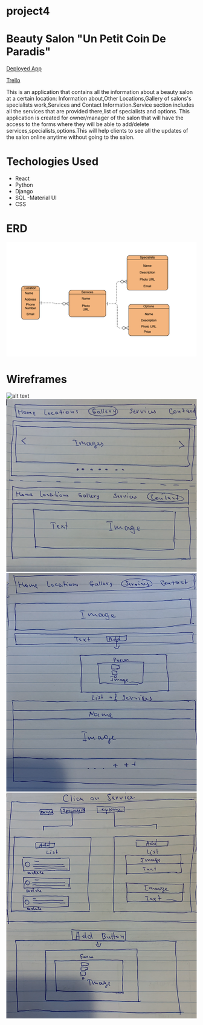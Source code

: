 # project4
# Beauty Salon "Un Petit Coin De Paradis"

 [Deployed App](https://shrouded-crag-12735.herokuapp.com)
 
 
 
[Trello]()

This is an application  that contains all the information about a beauty salon at a certain location: 
Information about,Other Locations,Gallery of salons's specialists work,Services and Contact Information.Service section includes
 all the services that are provided there,list  of specialists  and options. 
This application is created for owner/manager of the salon that will have the access to the forms where they will be able to 
add/delete services,specialists,options.This will help clients to see all the updates of the salon online anytime without going
 to the salon.

# Techologies Used

- React
- Python
- Django
- SQL
 -Material UI
- CSS

# ERD
![alt text](https://github.com/Tinuta94/project4/blob/master/Screen%20Shot%202019-10-13%20at%202.09.05%20PM.png)
# Wireframes
![alt text](ttps://github.com/Tinuta94/project4/blob/master/first.png)
![alt text](https://github.com/Tinuta94/project4/blob/master/second.png)
![alt text](https://github.com/Tinuta94/project4/blob/master/third.png)
![alt text](https://github.com/Tinuta94/project4/blob/master/fourth.png)


